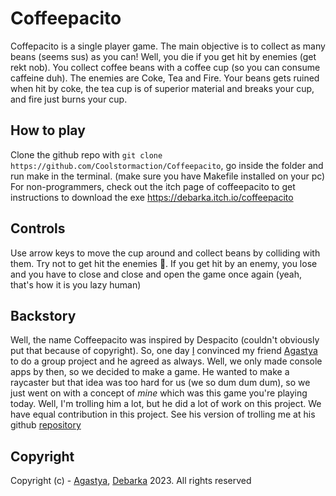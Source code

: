 # Coffeepacito

Coffepacito is a single player game. The main objective is to collect as many beans (seems sus) as you can! Well, you die if you get hit by enemies (get rekt nob). You collect coffee beans with a coffee cup (so you can consume caffeine duh). The enemies are Coke, Tea and Fire. Your beans gets ruined when hit by coke, the tea cup is of superior material and breaks your cup, and fire just burns your cup.

## How to play

Clone the github repo with `git clone https://github.com/Coolstormaction/Coffeepacito`, go inside the folder and run make in the terminal. (make sure you have Makefile installed on your pc)
For non-programmers, check out the itch page of coffeepacito to get instructions to download the exe
https://debarka.itch.io/coffeepacito

## Controls 

Use arrow keys to move the cup around and collect beans by colliding with them. Try not to get hit the enemies 👿. If you get hit by an enemy, you lose and you have to close and close and open the game once again (yeah, that's how it is you lazy human)

## Backstory

Well, the name Coffeepacito was inspired by Despacito (couldn't obviously put that because of copyright). So, one day [I](https://github.com/Cooolstormaction) convinced my friend [Agastya](https://github.com/RathoreAgastya) to do a group project and he agreed as always. Well, we only made console apps by then, so we decided to make a game. He wanted to make a raycaster but that idea was too hard for us (we so dum dum dum), so we just went on with a concept of *mine* which was this game you're playing today. Well, I'm trolling him a lot, but he did a lot of work on this project. We have equal contribution in this project. See his version of trolling me at his github [repository](https://github.com/RathoreAgastya/Coffeepacito)

## Copyright 

Copyright (c) - [Agastya](https://github.com/RathoreAgastya), [Debarka](https://github.com/Coolstormaction) 2023. All rights reserved
